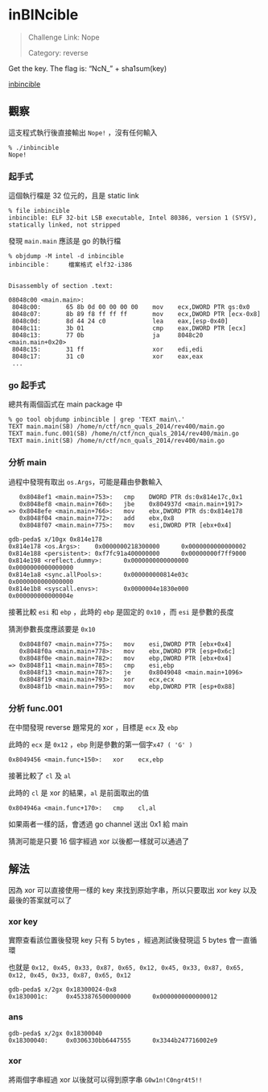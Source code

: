 # inBINcible

> Challenge Link: Nope
>
> Category: reverse

Get the key. The flag is: “NcN_” + sha1sum(key)

[inbincible](https://mega.co.nz/#!sER23Y6Q!zN_jO3hT6q8onHj6B-qFeapb7vif81omSa2Ap0Or9Kk)

## 觀察

這支程式執行後直接輸出 `Nope!` ，沒有任何輸入

```
% ./inbincible                   
Nope!
```

### 起手式

這個執行檔是 32 位元的，且是 static link

```
% file inbincible
inbincible: ELF 32-bit LSB executable, Intel 80386, version 1 (SYSV), statically linked, not stripped
```

發現 `main.main` 應該是 go 的執行檔

```
% objdump -M intel -d inbincible
inbincible：     檔案格式 elf32-i386


Disassembly of section .text:

08048c00 <main.main>:
 8048c00:       65 8b 0d 00 00 00 00    mov    ecx,DWORD PTR gs:0x0
 8048c07:       8b 89 f8 ff ff ff       mov    ecx,DWORD PTR [ecx-0x8]
 8048c0d:       8d 44 24 c0             lea    eax,[esp-0x40]
 8048c11:       3b 01                   cmp    eax,DWORD PTR [ecx]
 8048c13:       77 0b                   ja     8048c20 <main.main+0x20>
 8048c15:       31 ff                   xor    edi,edi
 8048c17:       31 c0                   xor    eax,eax
 ...
```

### go 起手式

總共有兩個函式在 main package 中

```
% go tool objdump inbincible | grep 'TEXT main\.' 
TEXT main.main(SB) /home/n/ctf/ncn_quals_2014/rev400/main.go
TEXT main.func.001(SB) /home/n/ctf/ncn_quals_2014/rev400/main.go
TEXT main.init(SB) /home/n/ctf/ncn_quals_2014/rev400/main.go
```

### 分析 main

過程中發現有取出 `os.Args`，可能是藉由參數輸入

```
   0x8048ef1 <main.main+753>:   cmp    DWORD PTR ds:0x814e17c,0x1
   0x8048ef8 <main.main+760>:   jbe    0x804937d <main.main+1917>
=> 0x8048efe <main.main+766>:   mov    ebx,DWORD PTR ds:0x814e178
   0x8048f04 <main.main+772>:   add    ebx,0x8
   0x8048f07 <main.main+775>:   mov    esi,DWORD PTR [ebx+0x4]
```

```
gdb-peda$ x/10gx 0x814e178
0x814e178 <os.Args>:    0x0000000218300000      0x0000000000000002
0x814e188 <persistent>: 0xf7fc91a400000000      0x00000000f7ff9000
0x814e198 <reflect.dummy>:      0x0000000000000000      0x0000000000000000
0x814e1a8 <sync.allPools>:      0x000000000814e03c      0x0000000000000000
0x814e1b8 <syscall.envs>:       0x0000004e1830e000      0x000000000000004e
```

接著比較 `esi` 和 `ebp` ，此時的 `ebp` 是固定的 `0x10` ，而 `esi` 是參數的長度

猜測參數長度應該要是 `0x10`

```
   0x8048f07 <main.main+775>:   mov    esi,DWORD PTR [ebx+0x4]
   0x8048f0a <main.main+778>:   mov    ebx,DWORD PTR [esp+0x6c]
   0x8048f0e <main.main+782>:   mov    ebp,DWORD PTR [ebx+0x4]
=> 0x8048f11 <main.main+785>:   cmp    esi,ebp
   0x8048f13 <main.main+787>:   je     0x8049048 <main.main+1096>
   0x8048f19 <main.main+793>:   xor    ecx,ecx
   0x8048f1b <main.main+795>:   mov    ebp,DWORD PTR [esp+0x88]
```

### 分析 func.001

在中間發現 reverse 題常見的 xor ，目標是 `ecx` 及 `ebp` 

此時的 `ecx` 是 `0x12` ，`ebp` 則是參數的第一個字`x47 ( 'G' ) `

```
0x8049456 <main.func+150>:   xor    ecx,ebp
```

接著比較了 `cl` 及 `al`

此時的 `cl` 是 xor 的結果，`al` 是前面取出的值

```
0x804946a <main.func+170>:   cmp    cl,al
```

如果兩者一樣的話，會透過 go channel 送出 0x1 給 main

猜測可能是只要 16 個字經過 xor 以後都一樣就可以通過了

## 解法

因為 xor 可以直接使用一樣的 key 來找到原始字串，所以只要取出 xor key 以及最後的答案就可以了

### xor key

實際查看該位置後發現 key 只有 5 bytes ，經過測試後發現這 5 bytes 會一直循環

也就是 `0x12, 0x45, 0x33, 0x87, 0x65, 0x12, 0x45, 0x33, 0x87, 0x65, 0x12, 0x45, 0x33, 0x87, 0x65, 0x12`

```
gdb-peda$ x/2gx 0x18300024-0x8
0x1830001c:     0x4533876500000000      0x0000000000000012
```

### ans

```
gdb-peda$ x/2gx 0x18300040
0x18300040:     0x0306330bb6447555      0x3344b247716002e9
```

### xor

將兩個字串經過 xor 以後就可以得到原字串 `G0w1n!C0ngr4t5!!`